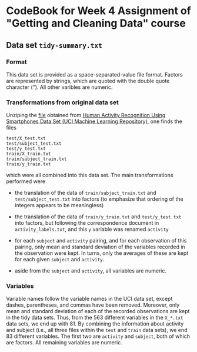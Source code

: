 # CodeBook for Week 4 Assignment of "Getting and Cleaning Data" course

## Data set `tidy-summary.txt`

### Format

This data set is provided as a space-separated-value file format. Factors are represented by strings, which are quoted with the double quote character ("). All other varibles are numeric.

### Transformations from original data set

Unziping the [file](https://d396qusza40orc.cloudfront.net/getdata%2Fprojectfiles%2FUCI%20HAR%20Dataset.zip) obtained from [Human Activity Recognition Using Smartphones Data Set 
 (UCI Machine Learning Repository)](http://archive.ics.uci.edu/ml/datasets/Human+Activity+Recognition+Using+Smartphones#), one finds the files 
 
```
test/X_test.txt
test/subject_test.txt
test/y_test.txt
train/X_train.txt
train/subject_train.txt
train/y_train.txt
```

which were all combined into this data set. The main transformations performed were 

   + the translation of the data of `train/subject_train.txt` and `test/subject_test.txt` into factors (to emphasize that ordering of the integers appears to be meaningless)
   
   + the translation of the data of `train/y_train.txt` and `test/y_test.txt` into factors, but following the correspondence document in `activity_labels.txt`, and this `y` variable was renamed `activity`

   + for each `subject` and `activity` pairing, and for each observation of this pairing, only mean and standard deviation of the variables recorded in the observation were kept. In turns, only the averages of these are kept for each given `subject` and `activity`.

   + aside from the `subject` and `activity`, all variables are numeric.

### Variables

Variable names follow the variable names in the UCI data set, except dashes, parentheses, and commas have been removed. Moreover, only mean and standard deviation of each of the recorded observations are kept in the tidy data sets. Thus, from the 563 different variables in the `X_*.txt` data sets, we end up with 81. By combining the information about activity and subject (i.e., all three files within the `test` and `train` data sets), we end 83 different variables. The first two are `activity` and `subject`, both of which are factors. All remaining variables are numeric. 


